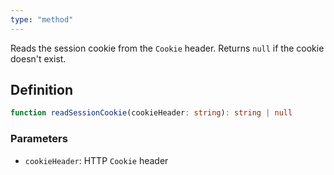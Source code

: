 ```yaml
---
type: "method"
---
```


Reads the session cookie from the `Cookie` header. Returns `null` if the cookie doesn't exist.

## Definition

```ts
function readSessionCookie(cookieHeader: string): string | null
```

### Parameters

- `cookieHeader`: HTTP `Cookie` header
